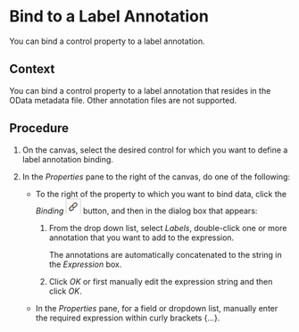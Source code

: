 <!-- loio34c5841f3e0043ecbde7429f0f2918d2 -->

# Bind to a Label Annotation

You can bind a control property to a label annotation.



## Context

You can bind a control property to a label annotation that resides in the OData metadata file. Other annotation files are not supported.



## Procedure

1.  On the canvas, select the desired control for which you want to define a label annotation binding.

2.  In the *Properties* pane to the right of the canvas, do one of the following:

    -   To the right of the property to which you want to bind data, click the *Binding* ![](images/data_binding_button_852457c.jpg) button, and then in the dialog box that appears:
        1.  From the drop down list, select *Labels*, double-click one or more annotation that you want to add to the expression.

            The annotations are automatically concatenated to the string in the *Expression* box.

        2.  Click *OK* or first manually edit the expression string and then click *OK*.


    -   In the *Properties* pane, for a field or dropdown list, manually enter the required expression within curly brackets \{...\}.


